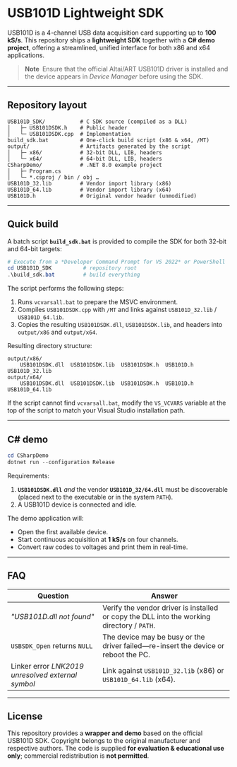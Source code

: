 # USB101D Lightweight SDK

USB101D is a 4-channel USB data acquisition card supporting up to **100 kS/s**. This repository ships a **lightweight SDK** together with a **C# demo project**, offering a streamlined, unified interface for both x86 and x64 applications.

> **Note** Ensure that the official Altai/ART USB101D driver is installed and the device appears in *Device Manager* before using the SDK.

---

## Repository layout

```text
USB101D_SDK/           # C SDK source (compiled as a DLL)
│   ├─ USB101DSDK.h    # Public header
│   └─ USB101DSDK.cpp  # Implementation
build_sdk.bat          # One-click build script (x86 & x64, /MT)
output/                # Artifacts generated by the script
│   ├─ x86/            # 32-bit DLL, LIB, headers
│   └─ x64/            # 64-bit DLL, LIB, headers
CSharpDemo/            # .NET 8.0 example project
│   ├─ Program.cs
│   └─ *.csproj / bin / obj …
USB101D_32.lib         # Vendor import library (x86)
USB101D_64.lib         # Vendor import library (x64)
USB101D.h              # Original vendor header (unmodified)
```

---

## Quick build

A batch script **`build_sdk.bat`** is provided to compile the SDK for both 32-bit and 64-bit targets:

```powershell
# Execute from a *Developer Command Prompt for VS 2022* or PowerShell
cd USB101D_SDK          # repository root
.\build_sdk.bat         # build everything
```

The script performs the following steps:

1. Runs `vcvarsall.bat` to prepare the MSVC environment.
2. Compiles `USB101DSDK.cpp` with `/MT` and links against `USB101D_32.lib` / `USB101D_64.lib`.
3. Copies the resulting `USB101DSDK.dll`, `USB101DSDK.lib`, and headers into `output/x86` and `output/x64`.

Resulting directory structure:

```text
output/x86/
    USB101DSDK.dll  USB101DSDK.lib  USB101DSDK.h  USB101D.h  USB101D_32.lib
output/x64/
    USB101DSDK.dll  USB101DSDK.lib  USB101DSDK.h  USB101D.h  USB101D_64.lib
```

If the script cannot find `vcvarsall.bat`, modify the `VS_VCVARS` variable at the top of the script to match your Visual Studio installation path.

---

## C# demo

```powershell
cd CSharpDemo
dotnet run --configuration Release
```

Requirements:

1. **`USB101DSDK.dll`** *and* the vendor **`USB101D_32/64.dll`** must be discoverable (placed next to the executable or in the system `PATH`).
2. A USB101D device is connected and idle.

The demo application will:

* Open the first available device.
* Start continuous acquisition at **1 kS/s** on four channels.
* Convert raw codes to voltages and print them in real-time.

---

## FAQ

| Question | Answer |
| -------- | ------ |
| *"USB101D.dll not found"* | Verify the vendor driver is installed or copy the DLL into the working directory / `PATH`. |
| `USBSDK_Open` returns `NULL` | The device may be busy or the driver failed—re-insert the device or reboot the PC. |
| Linker error *LNK2019 unresolved external symbol* | Link against `USB101D_32.lib` (x86) or `USB101D_64.lib` (x64). |

---

## License

This repository provides a **wrapper and demo** based on the official USB101D SDK. Copyright belongs to the original manufacturer and respective authors. The code is supplied **for evaluation & educational use only**; commercial redistribution is **not permitted**. 